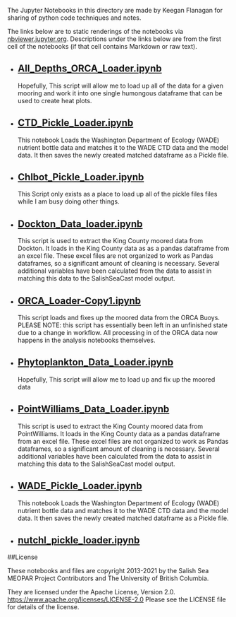 The Jupyter Notebooks in this directory are made by Keegan Flanagan
for sharing of python code techniques and notes.

The links below are to static renderings of the notebooks via
[nbviewer.jupyter.org](https://nbviewer.jupyter.org/).
Descriptions under the links below are from the first cell of the notebooks
(if that cell contains Markdown or raw text).

* ## [All_Depths_ORCA_Loader.ipynb](https://nbviewer.jupyter.org/github/SalishSeaCast/analysis-keegan/blob/master/notebooks/Pickle_File_Makers/All_Depths_ORCA_Loader.ipynb)  
    
    Hopefully, This script will allow me to load up all of the data for a given mooring and work it into one single humongous dataframe that can be used to create heat plots. 

* ## [CTD_Pickle_Loader.ipynb](https://nbviewer.jupyter.org/github/SalishSeaCast/analysis-keegan/blob/master/notebooks/Pickle_File_Makers/CTD_Pickle_Loader.ipynb)  
    
    This notebook Loads the Washington Department of Ecology (WADE) nutrient bottle data and matches it to the WADE CTD data and the model data. It then saves the newly created matched dataframe as a Pickle file.

* ## [Chlbot_Pickle_Loader.ipynb](https://nbviewer.jupyter.org/github/SalishSeaCast/analysis-keegan/blob/master/notebooks/Pickle_File_Makers/Chlbot_Pickle_Loader.ipynb)  
    
    This Script only exists as a place to load up all of the pickle files files while I am busy doing other things.

* ## [Dockton_Data_loader.ipynb](https://nbviewer.jupyter.org/github/SalishSeaCast/analysis-keegan/blob/master/notebooks/Pickle_File_Makers/Dockton_Data_loader.ipynb)  
    
    This script is used to extract the King County moored data from Dockton. It loads in the King County data as as a pandas dataframe from an excel file. These excel files are not organized to work as Pandas dataframes, so a significant amount of cleaning is necessary. Several additional variables have been calculated from the data to assist in matching this data to the SalishSeaCast model output. 

* ## [ORCA_Loader-Copy1.ipynb](https://nbviewer.jupyter.org/github/SalishSeaCast/analysis-keegan/blob/master/notebooks/Pickle_File_Makers/ORCA_Loader-Copy1.ipynb)  
    
    This script loads and fixes up the moored data from the ORCA Buoys. PLEASE NOTE: this script has essentially been left in an unfinished state due to a change in workflow. All processing in of the ORCA data now happens in the analysis notebooks themselves. 

* ## [Phytoplankton_Data_Loader.ipynb](https://nbviewer.jupyter.org/github/SalishSeaCast/analysis-keegan/blob/master/notebooks/Pickle_File_Makers/Phytoplankton_Data_Loader.ipynb)  
    
    Hopefully, This script will allow me to load up and fix up the moored data

* ## [PointWilliams_Data_Loader.ipynb](https://nbviewer.jupyter.org/github/SalishSeaCast/analysis-keegan/blob/master/notebooks/Pickle_File_Makers/PointWilliams_Data_Loader.ipynb)  
    
    This script is used to extract the King County moored data from PointWilliams. It loads in the King County data as a pandas dataframe from an excel file. These excel files are not organized to work as Pandas dataframes, so a significant amount of cleaning is necessary. Several additional variables have been calculated from the data to assist in matching this data to the SalishSeaCast model output. 

* ## [WADE_Pickle_Loader.ipynb](https://nbviewer.jupyter.org/github/SalishSeaCast/analysis-keegan/blob/master/notebooks/Pickle_File_Makers/WADE_Pickle_Loader.ipynb)  
    
    This notebook Loads the Washington Department of Ecology (WADE) nutrient bottle data and matches it to the WADE CTD data and the model data. It then saves the newly created matched dataframe as a Pickle file.

* ## [nutchl_pickle_loader.ipynb](https://nbviewer.jupyter.org/github/SalishSeaCast/analysis-keegan/blob/master/notebooks/Pickle_File_Makers/nutchl_pickle_loader.ipynb)  
    

##License

These notebooks and files are copyright 2013-2021
by the Salish Sea MEOPAR Project Contributors
and The University of British Columbia.

They are licensed under the Apache License, Version 2.0.
https://www.apache.org/licenses/LICENSE-2.0
Please see the LICENSE file for details of the license.
